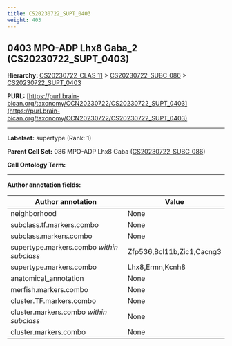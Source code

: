 ```yaml
---
title: CS20230722_SUPT_0403
weight: 403
---
```

## 0403 MPO-ADP Lhx8 Gaba_2 (CS20230722_SUPT_0403)
<b>Hierarchy: </b>
[CS20230722_CLAS_11](../CS20230722_CLAS_11) >
[CS20230722_SUBC_086](../CS20230722_SUBC_086) >
[CS20230722_SUPT_0403](../CS20230722_SUPT_0403)

**PURL:** [https://purl.brain-bican.org/taxonomy/CCN20230722/CS20230722_SUPT_0403](https://purl.brain-bican.org/taxonomy/CCN20230722/CS20230722_SUPT_0403)

---


**Labelset:** supertype (Rank: 1)

**Parent Cell Set:** 086 MPO-ADP Lhx8 Gaba ([CS20230722_SUBC_086](../CS20230722_SUBC_086))



**Cell Ontology Term:** 

[MARKER GENES.]: #


---

[TRANSFERRED ANNOTATIONS.]: #


[AUTHOR ANNOTATION FIELDS.]: #


**Author annotation fields:**

| Author annotation | Value |
|-------------------|-------|
|neighborhood|None|
|subclass.tf.markers.combo|None|
|subclass.markers.combo|None|
|supertype.markers.combo _within subclass_|Zfp536,Bcl11b,Zic1,Cacng3|
|supertype.markers.combo|Lhx8,Ermn,Kcnh8|
|anatomical_annotation|None|
|merfish.markers.combo|None|
|cluster.TF.markers.combo|None|
|cluster.markers.combo _within subclass_|None|
|cluster.markers.combo|None|
